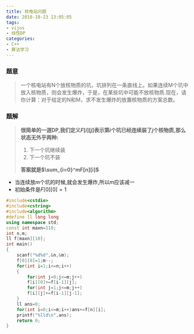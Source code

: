 ```yaml
---
title: 核电站问题
date: 2018-10-23 13:05:05
tags: 
- vijos
- 线性DP
categories:
- C++ 
- 算法学习
---
```


### 题意
> 一个核电站有N个放核物质的坑，坑排列在一条直线上。如果连续M个坑中放入核物质，则会发生爆炸，于是，在某些坑中可能不放核物质.现在，请你计算：对于给定的N和M，求不发生爆炸的放置核物质的方案总数。

### 题解
> **很简单的一道DP,我们定义$F[i][j]$表示第$i$个坑已经连续装了$j$个核物质,那么状态无外乎两种:** 
> 1. 下一个坑继续装
> 2. 下一个坑不装
> 
> **答案就是$\sum_{i=0}^mF[n][i]$**

- 当连续放$m$个坑的时候,就会发生爆炸,所以$m$应该减一
- 初始条件是$F[0][0]=1$

```cpp
#include<cstdio>
#include<cstring>
#include<algorithm>
#define ll long long
using namespace std;
const int maxn=110;
int n,m;
ll f[maxn][10];
int main()
{
	scanf("%d%d",&n,&m);
	f[0][0]=1;m--;
	for(int i=1;i<=n;i++)
	{
		for(int j=0;j<=m;j++)
		f[i][0]+=f[i-1][j];
		for(int j=1;j<=m;j++)
		f[i][j]+=f[i-1][j-1];
	}
	ll ans=0;
	for(int i=0;i<=m;i++)ans+=f[n][i];
	printf("%lld\n",ans);
	return 0;
}
```
<!--stackedit_data:
eyJoaXN0b3J5IjpbMTEwMDIyMjk0M119
-->